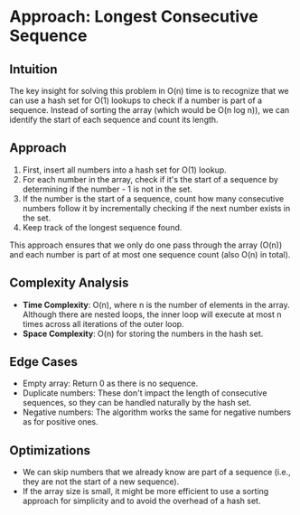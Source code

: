 # Approach: Longest Consecutive Sequence

## Intuition
The key insight for solving this problem in O(n) time is to recognize that we can use a hash set for O(1) lookups to check if a number is part of a sequence. Instead of sorting the array (which would be O(n log n)), we can identify the start of each sequence and count its length.

## Approach
1. First, insert all numbers into a hash set for O(1) lookup.
2. For each number in the array, check if it's the start of a sequence by determining if the number - 1 is not in the set.
3. If the number is the start of a sequence, count how many consecutive numbers follow it by incrementally checking if the next number exists in the set.
4. Keep track of the longest sequence found.

This approach ensures that we only do one pass through the array (O(n)) and each number is part of at most one sequence count (also O(n) in total).

## Complexity Analysis
- **Time Complexity**: O(n), where n is the number of elements in the array. Although there are nested loops, the inner loop will execute at most n times across all iterations of the outer loop.
- **Space Complexity**: O(n) for storing the numbers in the hash set.

## Edge Cases
- Empty array: Return 0 as there is no sequence.
- Duplicate numbers: These don't impact the length of consecutive sequences, so they can be handled naturally by the hash set.
- Negative numbers: The algorithm works the same for negative numbers as for positive ones.

## Optimizations
- We can skip numbers that we already know are part of a sequence (i.e., they are not the start of a new sequence).
- If the array size is small, it might be more efficient to use a sorting approach for simplicity and to avoid the overhead of a hash set. 